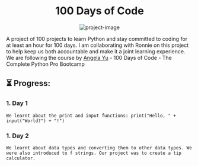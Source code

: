 <h1 align="center" id="title">100 Days of Code</h1>

<p align="center"><img src="https://socialify.git.ci/PurpleNurps/100daysofcode/image?font=Rokkitt&amp;language=1&amp;name=1&amp;owner=1&amp;pattern=Circuit%20Board&amp;theme=Light" alt="project-image"></p>

<p id="description">A project of 100 projects to learn Python and stay committed to coding for at least an hour for 100 days. I am collaborating with Ronnie on this project to help keep us both accountable and make it a joint learning experience. We are following the course by <a href="https://www.linkedin.com/in/angela-yu1/">Angela Yu</a> - 100 Days of Code - The Complete Python Pro Bootcamp</p>

<h2>⏳ Progress:</h2>

<h3>1. Day 1</h3>

```
We learnt about the print and input functions: print("Hello, " + input("World?") + "!") 
```
<h3>1. Day 2</h3>

```
We learnt about data types and converting them to other data types. We were also introduced to f strings. Our project was to create a tip calculator.
```